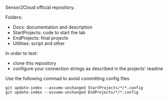 Sensor2Cloud official repository.

Folders:

* Docs: documentation and description
* StartProjects: code to start the lab
* EndProjects: final projects
* Utilities: script and other


In order to test:

* clone this repository
* configure your connection strings as described in the projects' readme


Use the following commad to avoid committing config files

```
git update-index --assume-unchanged StartProjects/*/*.config
git update-index --assume-unchanged EndProjects/*/*.config
```